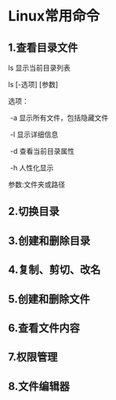 # Linux常用命令

## 1.查看目录文件

ls 显示当前目录列表

ls [-选项] [参数]

选项：

​		-a	显示所有文件，包括隐藏文件

​		-l	显示详细信息

​		-d	查看当前目录属性

​		-h	人性化显示

参数:文件夹或路径

## 2.切换目录

## 3.创建和删除目录

## 4.复制、剪切、改名

## 5.创建和删除文件

## 6.查看文件内容

## 7.权限管理

## 8.文件编辑器